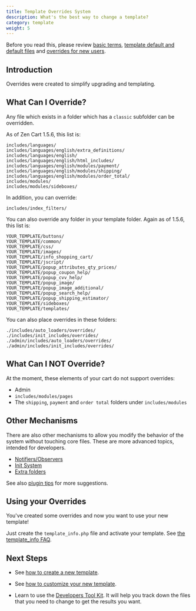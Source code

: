 ```yaml
---
title: Template Overrides System 
description: What's the best way to change a template? 
category: template 
weight: 5
---
```


Before you read this, please review 
[basic terms](/user/first_steps/basic_terms/),
[template default and default files](/user/first_steps/overrides/) and 
[overrides for new users](/user/new_user_topics/overrides/). 

## Introduction 

Overrides were created to simplify upgrading and templating. 

## What Can I Override? 
Any file which exists in a folder which has a `classic` subfolder 
can be overridden. 

As of Zen Cart 1.5.6, this list is: 

```
includes/languages/
includes/languages/english/extra_definitions/
includes/languages/english/
includes/languages/english/html_includes/
includes/languages/english/modules/payment/
includes/languages/english/modules/shipping/
includes/languages/english/modules/order_total/
includes/modules/
includes/modules/sideboxes/
```

In addition, you can override: 

```
includes/index_filters/ 
```


You can also override any folder in your template folder.
Again as of 1.5.6, this list is: 

```
YOUR_TEMPLATE/buttons/
YOUR_TEMPLATE/common/
YOUR_TEMPLATE/css/
YOUR_TEMPLATE/images/
YOUR_TEMPLATE/info_shopping_cart/
YOUR_TEMPLATE/jscript/
YOUR_TEMPLATE/popup_attributes_qty_prices/
YOUR_TEMPLATE/popup_coupon_help/
YOUR_TEMPLATE/popup_cvv_help/
YOUR_TEMPLATE/popup_image/
YOUR_TEMPLATE/popup_image_additional/
YOUR_TEMPLATE/popup_search_help/
YOUR_TEMPLATE/popup_shipping_estimator/
YOUR_TEMPLATE/sideboxes/
YOUR_TEMPLATE/templates/
```

You can also place overrides in these folders: 
```
./includes/auto_loaders/overrides/
./includes/init_includes/overrides/
./admin/includes/auto_loaders/overrides/
./admin/includes/init_includes/overrides/
```

## What Can I NOT Override? 

At the moment, these elements of your cart do not support overrides:

- Admin
- `includes/modules/pages`
- The `shipping`, `payment` and `order total` folders under `includes/modules`


## Other Mechanisms 
There are also other mechanisms to allow you modify the 
behavior of the system without touching core files.
These are more advanced topics, intended for developers. 

- [Notifiers/Observers](/dev/code/notifiers/)
- [Init System](/dev/code/init_system/)
- [Extra folders](/dev/code/extra_folders/) 

See also [plugin tips](/dev/plugins/tips/) for more suggestions. 

## Using your Overrides 

You've created some overrides and now you want to use your new template!

Just create the `template_info.php` file and activate your template. 
See [the template_info FAQ](/user/template/template_info/). 


## Next Steps 

- See [how to create a new template](/user/template/creating_template/).

- See [how to customize your new template](/user/template/basic_customizations/).

- Learn to use the [Developers Tool Kit](/user/admin/developers_toolkit/).
It will help you track down the files that you need to change to get the results you want. 


